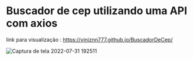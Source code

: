 # Buscador de cep utilizando uma API com axios

link para visualização : https://viniznn777.github.io/BuscadorDeCep/

![Captura de tela 2022-07-31 192511](https://user-images.githubusercontent.com/103951509/182047699-7e1aa5aa-86c9-4c20-aef4-6ce9cad86be3.png)

